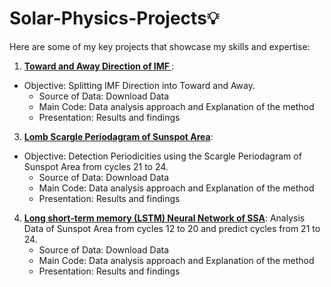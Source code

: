# Solar-Physics-Projects💡  
Here are some of my key projects that showcase my skills and expertise:

1. **[Toward and Away Direction of IMF ](https://github.com/76basant/Solar-Physics-Projects/tree/3e425df82efdad6bffaefede083d43ef5a769154/Toward%20and%20Away%20Direction%20of%20IMF)**:
- Objective: Splitting IMF Direction into Toward and Away.
   - Source of Data: Download Data
   - Main Code: Data analysis approach and Explanation of the method
   - Presentation: Results and findings
3. **[Lomb Scargle Periodagram of Sunspot Area](https://github.com/76basant/Solar-Physics-Projects/tree/3e425df82efdad6bffaefede083d43ef5a769154/Toward%20and%20Away%20Direction%20of%20IMF)**:
- Objective: Detection Periodicities using the Scargle Periodagram of Sunspot Area from cycles 21 to 24. 
   - Source of Data: Download Data
   - Main Code: Data analysis approach and Explanation of the method
   - Presentation: Results and findings

4. **[Long short-term memory (LSTM) Neural Network of SSA](https://github.com/76basant/Solar-Physics-Projects/tree/3e425df82efdad6bffaefede083d43ef5a769154/Toward%20and%20Away%20Direction%20of%20IMF](https://github.com/76basant/Solar-Physics-Projects/tree/main/LSTM%20of%20SSAs))**: Analysis Data of Sunspot Area from cycles 12 to 20 and predict cycles from 21 to 24. 
   - Source of Data: Download Data
   - Main Code: Data analysis approach and Explanation of the method
   - Presentation: Results and findings

